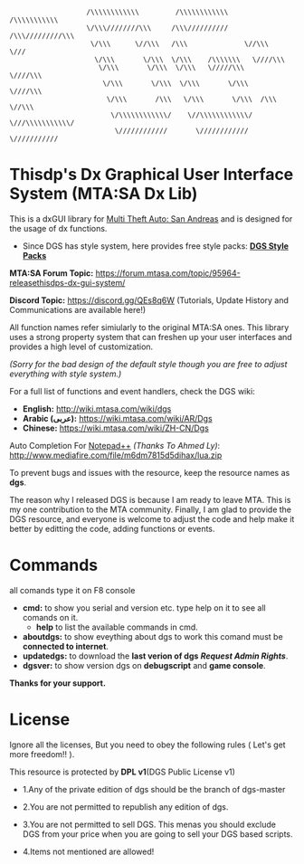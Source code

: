 ```
                   /\\\\\\\\\\\\         /\\\\\\\\\\\\     /\\\\\\\\\\\          
                   \/\\\////////\\\     /\\\//////////    /\\\/////////\\\       
                    \/\\\      \//\\\   /\\\              \//\\\      \///       
                     \/\\\       \/\\\  \/\\\    /\\\\\\\   \////\\\             
                      \/\\\       \/\\\  \/\\\   \/////\\\      \////\\\         
                       \/\\\       \/\\\  \/\\\       \/\\\         \////\\\     
                        \/\\\       /\\\   \/\\\       \/\\\  /\\\      \//\\\   
                         \/\\\\\\\\\\\\/    \//\\\\\\\\\\\\/  \///\\\\\\\\\\\/   
                          \////////////       \////////////      \///////////     
```
# Thisdp's Dx Graphical User Interface System (MTA:SA Dx Lib)

This is a dxGUI library for [Multi Theft Auto: San Andreas](https://mtasa.com/) and is designed for the usage of dx functions.

* Since DGS has style system, here provides free style packs: **[DGS Style Packs](https://github.com/thisdp/DGS-Styles)**

**MTA:SA Forum Topic:** https://forum.mtasa.com/topic/95964-releasethisdps-dx-gui-system/

**Discord Topic:** https://discord.gg/QEs8q6W
(Tutorials, Update History and Communications are available here!)

All function names refer simiularly to the original MTA:SA ones. This library uses a strong property system that can freshen up your user interfaces and provides a high level of customization.

*(Sorry for the bad design of the default style though you are free to adjust everything with style system.)*

For a full list of functions and event handlers, check the DGS wiki:
* **English:** http://wiki.mtasa.com/wiki/dgs
* **Arabic (عربى):** https://wiki.mtasa.com/wiki/AR/Dgs
* **Chinese:** https://wiki.mtasa.com/wiki/ZH-CN/Dgs

Auto Completion For [Notepad++](https://notepad-plus-plus.org/) *(Thanks To Ahmed Ly)*: http://www.mediafire.com/file/m6dm7815d5dihax/lua.zip

To prevent bugs and issues with the resource, keep the resource names as **dgs**.

The reason why I released DGS is because I am ready to leave MTA. This is my one contribution to the MTA community.
Finally, I am glad to provide the DGS resource, and everyone is welcome to adjust the code and help make it better by editting the code, adding functions or events.

# Commands
all comands type it on F8 console
* **cmd:**  to show you serial and version etc. type help  on it to see all comands on it.
  * **help**  to list the available commands in cmd.
* **aboutdgs:** to show eveything about dgs to work this comand must be **connected to internet**.
* **updatedgs:** to download the **last verion of dgs** ***Request Admin Rights***.
* **dgsver:** to show version dgs on **debugscript** and **game console**.





**Thanks for your support.**

# License

Ignore all the licenses, But you need to obey the following rules ( Let's get more freedom!! ).

This resource is protected by **DPL v1**(DGS Public License v1)

* 1.Any of the private edition of dgs should be the branch of dgs-master

* 2.You are not permitted to republish any edition of dgs.

* 3.You are not permitted to sell DGS. This menas you should exclude DGS from your price when you are going to sell your DGS based scripts.

* 4.Items not mentioned are allowed!
